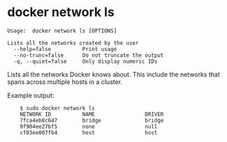 <!--[metadata]>
+++
title = "network ls"
description = "The network ls command description and usage"
keywords = ["network, list"]
[menu.main]
parent = "smn_cli"
+++
<![end-metadata]-->

# docker network ls

    Usage:  docker network ls [OPTIONS]

    Lists all the networks created by the user
      --help=false          Print usage
      --no-trunc=false      Do not truncate the output
      -q, --quiet=false     Only display numeric IDs

Lists all the networks Docker knows about. This include the networks that spans across multiple hosts in a cluster.

Example output:

```
    $ sudo docker network ls
    NETWORK ID          NAME                DRIVER
    7fca4eb8c647        bridge              bridge
    9f904ee27bf5        none                null
    cf03ee007fb4        host                host
```
